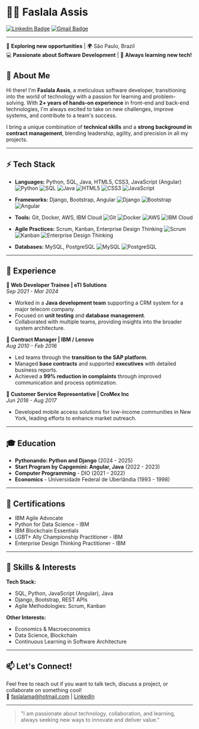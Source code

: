 # 👨‍💻 Faslala Assis

[![Linkedin Badge](https://img.shields.io/badge/-Faslala%20Assis-blue?style=flat-square&logo=Linkedin&logoColor=white&link=https://www.linkedin.com/in/faslala)](https://www.linkedin.com/in/faslala)
[![Gmail Badge](https://img.shields.io/badge/-faslalama@hotmail.com-c14438?style=flat-square&logo=Gmail&logoColor=white&link=mailto:faslalama@hotmail.com)](mailto:faslalama@hotmail.com)

---

🔭 **Exploring new opportunities** | 🌍 São Paulo, Brazil  
💻 **Passionate about Software Development** | 🌟 **Always learning new tech!**

## 🧠 About Me

Hi there! I'm **Faslala Assis**, a meticulous software developer, transitioning into the world of technology with a passion for learning and problem-solving. With **2+ years of hands-on experience** in front-end and back-end technologies, I'm always excited to take on new challenges, improve systems, and contribute to a team's success.

I bring a unique combination of **technical skills** and a **strong background in contract management**, blending leadership, agility, and precision in all my projects.

---

## ⚡ Tech Stack

- **Languages:** Python, SQL, Java, HTML5, CSS3, JavaScript (Angular)
![Python](https://img.shields.io/badge/Python-3670A0?style=for-the-badge&logo=python&logoColor=ffdd54)
![SQL](https://img.shields.io/badge/SQL-02569B?style=for-the-badge&logo=amazon-dynamodb&logoColor=white)
![Java](https://img.shields.io/badge/Java-ED8B00?style=for-the-badge&logo=openjdk&logoColor=white)
![HTML5](https://img.shields.io/badge/HTML5-E34F26?style=for-the-badge&logo=html5&logoColor=white)
![CSS3](https://img.shields.io/badge/CSS3-1572B6?style=for-the-badge&logo=css3&logoColor=white)
![JavaScript](https://img.shields.io/badge/JavaScript-F7DF1E?style=for-the-badge&logo=javascript&logoColor=black)

- **Frameworks:** Django, Bootstrap, Angular
![Django](https://img.shields.io/badge/Django-092E20?style=for-the-badge&logo=django&logoColor=white)
![Bootstrap](https://img.shields.io/badge/Bootstrap-563D7C?style=for-the-badge&logo=bootstrap&logoColor=white)
![Angular](https://img.shields.io/badge/Angular-DD0031?style=for-the-badge&logo=angular&logoColor=white)

- **Tools:** Git, Docker, AWS, IBM Cloud
![Git](https://img.shields.io/badge/Git-F05032?style=for-the-badge&logo=git&logoColor=white)
![Docker](https://img.shields.io/badge/Docker-2496ED?style=for-the-badge&logo=docker&logoColor=white)
![AWS](https://img.shields.io/badge/AWS-232F3E?style=for-the-badge&logo=amazon-aws&logoColor=white)
![IBM Cloud](https://img.shields.io/badge/IBM_Cloud-1261FE?style=for-the-badge&logo=ibm-cloud&logoColor=white)

- **Agile Practices:** Scrum, Kanban, Enterprise Design Thinking
![Scrum](https://img.shields.io/badge/Scrum-6DB33F?style=for-the-badge&logo=scrum&logoColor=white)
![Kanban](https://img.shields.io/badge/Kanban-0079D6?style=for-the-badge&logo=kanban&logoColor=white)
![Enterprise Design Thinking](https://img.shields.io/badge/Design%20Thinking-FF5733?style=for-the-badge)

- **Databases:** MySQL, PostgreSQL
![MySQL](https://img.shields.io/badge/MySQL-4479A1?style=for-the-badge&logo=mysql&logoColor=white)
![PostgreSQL](https://img.shields.io/badge/PostgreSQL-316192?style=for-the-badge&logo=postgresql&logoColor=white)

---

## 🌟 Experience

**💼 Web Developer Trainee | eTI Solutions**  
_Sep 2021 - Mar 2024_  
- Worked in a **Java development team** supporting a CRM system for a major telecom company.
- Focused on **unit testing** and **database management**.
- Collaborated with multiple teams, providing insights into the broader system architecture.

**💼 Contract Manager | IBM / Lenovo**  
_Aug 2010 - Feb 2016_  
- Led teams through the **transition to the SAP platform**.
- Managed **base contracts** and supported **executives** with detailed business reports.
- Achieved a **99% reduction in complaints** through improved communication and process optimization.

**💼 Customer Service Representative | CroMex Inc**  
_Jun 2016 - Aug 2017_  
- Developed mobile access solutions for low-income communities in New York, leading efforts to enhance market outreach.

---

## 🎓 Education

- **Pythonando: Python and Django** (2024 - 2025)
- **Start Program by Capgemini: Angular, Java** (2022 - 2023)
- **Computer Programming** - DIO (2021 - 2022)
- **Economics** - Universidade Federal de Uberlândia (1993 - 1998)

---

## 🏅 Certifications

- IBM Agile Advocate
- Python for Data Science - IBM
- IBM Blockchain Essentials
- LGBT+ Ally Championship Practitioner - IBM
- Enterprise Design Thinking Practitioner - IBM

---

## 🔧 Skills & Interests

**Tech Stack:**
- SQL, Python, JavaScript (Angular), Java
- Django, Bootstrap, REST APIs
- Agile Methodologies: Scrum, Kanban

**Other Interests:**
- Economics & Macroeconomics
- Data Science, Blockchain
- Continuous Learning in Software Architecture

---

## 📫 Let's Connect!

Feel free to reach out if you want to talk tech, discuss a project, or collaborate on something cool!  
💌 faslalama@hotmail.com | [LinkedIn](https://www.linkedin.com/in/faslala)

---

> "I am passionate about technology, collaboration, and learning, always seeking new ways to innovate and deliver value."

